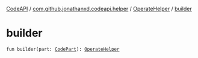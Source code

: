 [CodeAPI](../../index.md) / [com.github.jonathanxd.codeapi.helper](../index.md) / [OperateHelper](index.md) / [builder](.)

# builder

`fun builder(part: `[`CodePart`](../../com.github.jonathanxd.codeapi/-code-part/index.md)`): `[`OperateHelper`](index.md)